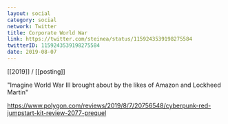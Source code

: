 ```yaml
---
layout: social
category: social
network: Twitter
title: Corporate World War
link: https://twitter.com/steinea/status/1159243539198275584
twitterID: 1159243539198275584
date: 2019-08-07
---
```


[[2019]] / [[posting]]

"Imagine World War III brought about by the likes of Amazon and Lockheed Martin"

<https://www.polygon.com/reviews/2019/8/7/20756548/cyberpunk-red-jumpstart-kit-review-2077-prequel>
